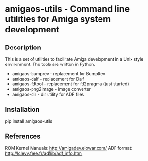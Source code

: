 # amigaos-utils - Command line utilities for Amiga system development

## Description

This is a set of utilities to facilitate Amiga development in a Unix style
environment.
The tools are written in Python.

  * amigaos-bumprev - replacement for BumpRev
  * amigaos-dalf - replacement for Dalf
  * amigaos-fdtool - replacement for fd2pragma (just started)
  * amigaos-png2image - image converter
  * amigaos-dir - dir utility for ADF files

## Installation

pip install amigaos-utils


## References

ROM Kernel Manuals: http://amigadev.elowar.com/
ADF format: http://lclevy.free.fr/adflib/adf_info.html


